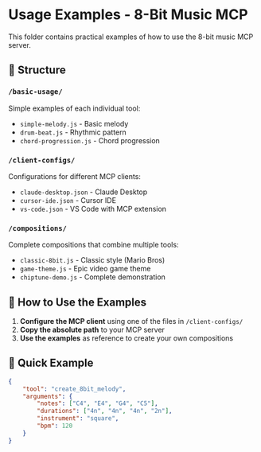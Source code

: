 # Usage Examples - 8-Bit Music MCP

This folder contains practical examples of how to use the 8-bit music MCP server.

## 📁 Structure

### `/basic-usage/`
Simple examples of each individual tool:
- `simple-melody.js` - Basic melody
- `drum-beat.js` - Rhythmic pattern
- `chord-progression.js` - Chord progression

### `/client-configs/`
Configurations for different MCP clients:
- `claude-desktop.json` - Claude Desktop
- `cursor-ide.json` - Cursor IDE
- `vs-code.json` - VS Code with MCP extension

### `/compositions/`
Complete compositions that combine multiple tools:
- `classic-8bit.js` - Classic style (Mario Bros)
- `game-theme.js` - Epic video game theme
- `chiptune-demo.js` - Complete demonstration

## 🎹 How to Use the Examples

1. **Configure the MCP client** using one of the files in `/client-configs/`
2. **Copy the absolute path** to your MCP server
3. **Use the examples** as reference to create your own compositions

## 🎵 Quick Example

```json
{
    "tool": "create_8bit_melody",
    "arguments": {
        "notes": ["C4", "E4", "G4", "C5"],
        "durations": ["4n", "4n", "4n", "2n"],
        "instrument": "square",
        "bpm": 120
    }
}